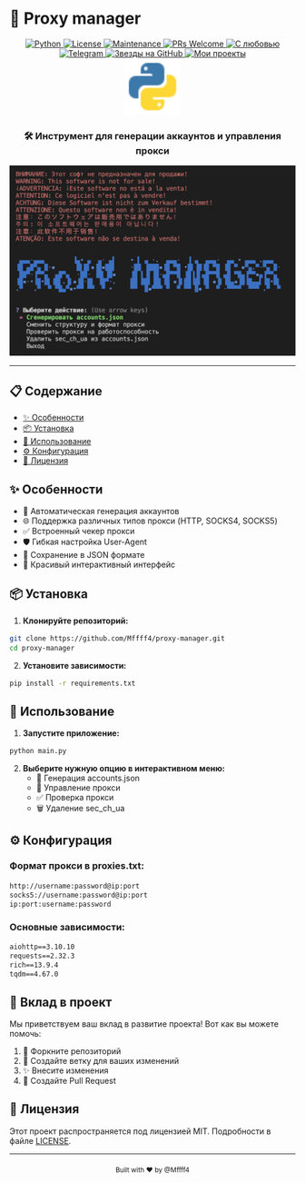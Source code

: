 # 🚀 Proxy manager

<div align="center">
  <a href="https://www.python.org/downloads/">
    <img src="https://img.shields.io/badge/Python-3.8%2B-blue.svg" alt="Python" />
  </a>
  <a href="https://opensource.org/licenses/MIT">
    <img src="https://img.shields.io/badge/license-MIT-green.svg" alt="License" />
  </a>
  <a href="https://github.com/Mffff4/proxy-manager/graphs/commit-activity">
    <img src="https://img.shields.io/badge/Поддержка-да-brightgreen.svg" alt="Maintenance" />
  </a>
  <a href="http://makeapullrequest.com">
    <img src="https://img.shields.io/badge/PRs-приветствуются-brightgreen.svg" alt="PRs Welcome" />
  </a>
  <a href="https://github.com/Mffff4">
    <img src="https://img.shields.io/badge/С%20любовью-❤-red.svg" alt="С любовью" />
  </a>
  <a href="https://t.me/mainecode">
    <img src="https://img.shields.io/badge/Telegram-канал-blue.svg" alt="Telegram" />
  </a>
  <a href="https://github.com/Mffff4/proxy-manager">
    <img src="https://img.shields.io/github/stars/Mffff4/proxy-manager?style=social" alt="Звезды на GitHub" />
  </a>
  <a href="https://github.com/Mffff4">
    <img src="https://img.shields.io/badge/Мои%20проекты-🔗-blue.svg" alt="Мои проекты" />
  </a>
</div>

<div align="center">
  <img src="https://raw.githubusercontent.com/PKief/vscode-material-icon-theme/main/icons/python.svg" width="100" />
  
  <h3>🛠 Инструмент для генерации аккаунтов и управления прокси</h3>
</div>

<div align="center">
  <img src="assets/preview.png" alt="Preview" width="800" />
</div>

---

## 📋 Содержание

- [✨ Особенности](#-особенности)
- [📦 Установка](#-установка)
- [🚀 Использование](#-использование)
- [⚙️ Конфигурация](#-конфигурация)
- [📄 Лицензия](#-лицензия)

## ✨ Особенности

- 🔄 Автоматическая генерация аккаунтов
- 🌐 Поддержка различных типов прокси (HTTP, SOCKS4, SOCKS5)
- ✅ Встроенный чекер прокси
- 🛡️ Гибкая настройка User-Agent
- 💾 Сохранение в JSON формате
- 🎨 Красивый интерактивный интерфейс

## 📦 Установка

1. **Клонируйте репозиторий:**
```bash
git clone https://github.com/Mffff4/proxy-manager.git
cd proxy-manager
```

2. **Установите зависимости:**
```bash
pip install -r requirements.txt
```

## 🚀 Использование

1. **Запустите приложение:**
```bash
python main.py
```

2. **Выберите нужную опцию в интерактивном меню:**
   - 📝 Генерация accounts.json
   - 🔄 Управление прокси
   - ✅ Проверка прокси
   - 🗑️ Удаление sec_ch_ua

## ⚙️ Конфигурация

### Формат прокси в proxies.txt:
```plaintext
http://username:password@ip:port
socks5://username:password@ip:port
ip:port:username:password
```

### Основные зависимости:
```plaintext
aiohttp==3.10.10
requests==2.32.3
rich==13.9.4
tqdm==4.67.0
```

## 🤝 Вклад в проект

Мы приветствуем ваш вклад в развитие проекта! Вот как вы можете помочь:

1. 🍴 Форкните репозиторий
2. 🔧 Создайте ветку для ваших изменений
3. ✨ Внесите изменения
4. 📝 Создайте Pull Request

## 📄 Лицензия

Этот проект распространяется под лицензией MIT. Подробности в файле [LICENSE](LICENSE).

---

<div align="center">
  <sub>Built with ❤️ by @Mffff4</sub>
</div>


